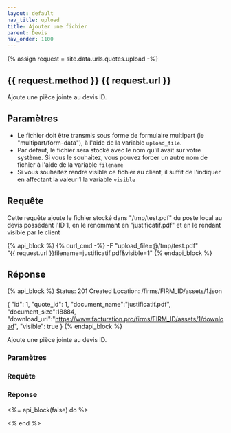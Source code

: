 ```yaml
---
layout: default
nav_title: upload
title: Ajouter une fichier
parent: Devis
nav_order: 1100
---
```

{% assign request = site.data.urls.quotes.upload -%}
## {{ request.method }} {{ request.url }}

Ajoute une pièce jointe au devis ID.

## Paramètres

* Le fichier doit être transmis sous forme de formulaire multipart (ie "multipart/form-data"), à l'aide de la variable `upload_file`.
* Par défaut, le fichier sera stocké avec le nom qu'il avait sur votre système. Si vous le souhaitez, vous pouvez forcer un autre nom de fichier à l'aide de la variable `filename`
* Si vous souhaitez rendre visible ce fichier au client, il suffit de l'indiquer en affectant la valeur 1 la variable `visible`

## Requête

Cette requête ajoute le fichier stocké dans "/tmp/test.pdf" du poste local au devis possédant l'ID 1, en le renommant en "justificatif.pdf" et en le rendant visible par le client

{% api_block %}
{% curl_cmd -%}
-F "upload_file=@/tmp/test.pdf" \
"{{ request.url }}filename=justificatif.pdf&visible=1"
{% endapi_block %}

## Réponse

{% api_block %}
Status: 201 Created
Location: /firms/FIRM_ID/assets/1.json

{
  "id": 1,
  "quote_id": 1,
  "document_name":"justificatif.pdf",
  "document_size":18884,
  "download_url":"https://www.facturation.pro/firms/FIRM_ID/assets/1/download",
  "visible": true
}
{% endapi_block %}

Ajoute une pièce jointe au devis ID.<br/>

### Paramètres

### Requête


### Réponse

<%= api_block(false) do %>

<% end %>
